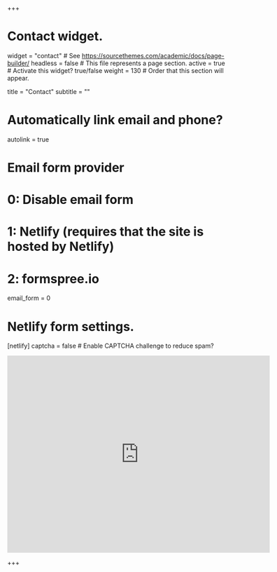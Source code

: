 +++
# Contact widget.
widget = "contact"  # See https://sourcethemes.com/academic/docs/page-builder/
headless = false  # This file represents a page section.
active = true  # Activate this widget? true/false
weight = 130  # Order that this section will appear.

title = "Contact"
subtitle = ""

# Automatically link email and phone?
autolink = true

# Email form provider
#   0: Disable email form
#   1: Netlify (requires that the site is hosted by Netlify)
#   2: formspree.io
email_form = 0

# Netlify form settings.
[netlify]
  captcha = false  # Enable CAPTCHA challenge to reduce spam?


<iframe src="https://www.google.com/maps/embed?pb=!1m14!1m8!1m3!1d5036.486208777727!2d4.675764!3d50.863699!3m2!1i1024!2i768!4f13.1!3m3!1m2!1s0x47c16111ce8c3671%3A0x4ee0baa6fc29cae3!2sGEO-Instituut%2C%20Celestijnenlaan%20200E%2C%203001%20Leuven!5e0!3m2!1sen!2sbe!4v1598515881789!5m2!1sen!2sbe" width="600" height="450" frameborder="0" style="border:0;" allowfullscreen="" aria-hidden="false" tabindex="0"></iframe>

+++
